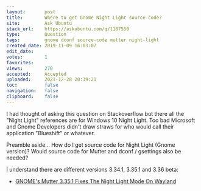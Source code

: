 ```yaml
---
layout:       post
title:        Where to get Gnome Night Light source code?
site:         Ask Ubuntu
stack_url:    https://askubuntu.com/q/1187550
type:         Question
tags:         gnome dconf source-code mutter night-light
created_date: 2019-11-09 16:03:07
edit_date:    
votes:        1
favorites:    
views:        270
accepted:     Accepted
uploaded:     2021-12-28 20:39:21
toc:          false
navigation:   false
clipboard:    false
---
```


I had thought of asking this question on Stackoverflow but there all the "Night Light" references are for Windows 10 Night Light. Too bad Microsoft and Gnome Developers didn't draw straws for who would call their application "Blueshift" or whatever.

Preamble aside... How do I get source code for Night Light (Gnome version)? Would source code for Mutter and dconf / gsettings also be needed?

I understand there are different versions 3.34.1, 3.35.1 and 3.36 beta:

- [GNOME's Mutter 3.35.1 Fixes The Night Light Mode On Wayland][1]

  [1]: https://www.phoronix.com/scan.php?page=news_item&px=GNOME-Mutter-3.35.1-Released
